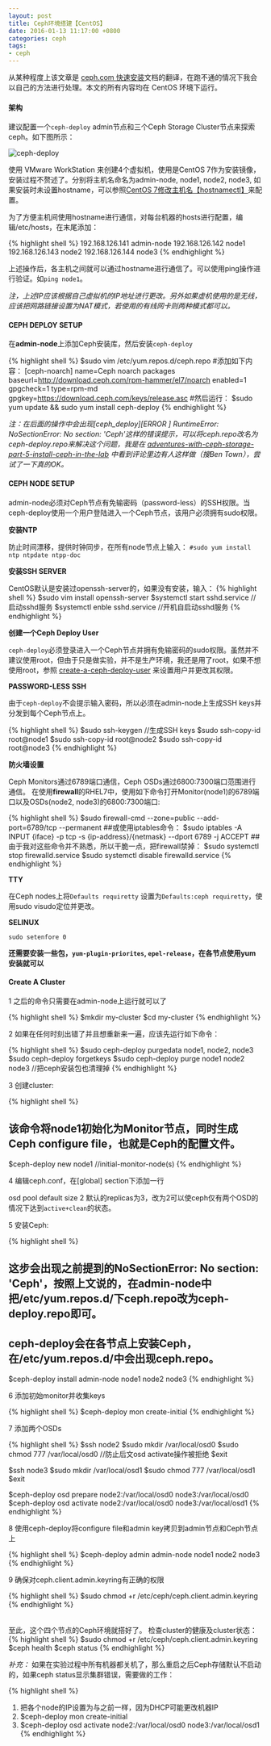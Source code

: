 ```yaml
---
layout: post
title: Ceph环境搭建【CentOS】
date: 2016-01-13 11:17:00 +0800
categories: ceph
tags:
- ceph
---
```


从某种程度上该文章是 [ceph.com 快速安装](http://docs.ceph.com/docs/master/start/)文档的翻译，在跑不通的情况下我会以自己的方法进行处理。本文的所有内容均在 CentOS 环境下运行。

<h4>架构</h4>

建议配置一个`ceph-deploy` admin节点和三个Ceph Storage Cluster节点来探索ceph。如下图所示：

![ceph-deploy](http://img.blog.csdn.net/20160113090921137)

使用 VMware WorkStation 来创建4个虚拟机，使用是CentOS 7作为安装镜像，安装过程不赘述了。分别将主机名命名为admin-node, node1, node2, node3, 如果安装时未设置hostname，可以参照[CentOS 7修改主机名【hostnamectl】](http://blog.csdn.net/zhjwpku/article/details/50506760)来配置。

为了方便主机间使用hostname进行通信，对每台机器的hosts进行配置，编辑/etc/hosts，在末尾添加：

{% highlight shell %}
192.168.126.141 admin-node
192.168.126.142 node1
192.168.126.143 node2
192.168.126.144 node3
{% endhighlight %}

上述操作后，各主机之间就可以通过hostname进行通信了。可以使用ping操作进行验证。如`ping node1`。

*注，上述IP应该根据自己虚拟机的IP地址进行更改。另外如果虚机使用的是无线，应该把网路链接设置为NAT模式，若使用的有线网卡则两种模式都可以。*

<h4>CEPH DEPLOY SETUP</h4>

在**admin-node**上添加Ceph安装库，然后安装`ceph-deploy`

{% highlight shell %}
$sudo vim /etc/yum.repos.d/ceph.repo
#添加如下内容：
[ceph-noarch]
name=Ceph noarch packages
baseurl=http://download.ceph.com/rpm-hammer/el7/noarch
enabled=1
gpgcheck=1
type=rpm-md
gpgkey=https://download.ceph.com/keys/release.asc
#然后运行：
$sudo yum update && sudo yum install ceph-deploy
{% endhighlight %}

*注：在后面的操作中会出现[ceph_deploy][ERROR ] RuntimeError: NoSectionError: No section: 'Ceph'这样的错误提示，可以将ceph.repo改名为ceph-deploy.repo来解决这个问题，我是在 [adventures-with-ceph-storage-part-5-install-ceph-in-the-lab](http://www.virtualtothecore.com/en/adventures-with-ceph-storage-part-5-install-ceph-in-the-lab/) 中看到评论里边有人这样做（搜Ben Town），尝试了一下真的OK。*

<h4>CEPH NODE SETUP</h4>

admin-node必须对Ceph节点有免输密码（password-less）的SSH权限。当ceph-deploy使用一个用户登陆进入一个Ceph节点，该用户必须拥有sudo权限。

**安装NTP**

防止时间漂移，提供时钟同步，在所有node节点上输入：
`#sudo yum install ntp ntpdate ntpp-doc`

**安装SSH SERVER**

CentOS默认是安装过openssh-server的，如果没有安装，输入：
{% highlight shell %}
$sudo vim install openssh-server
$systemctl start sshd.service //启动sshd服务
$systemctl enble sshd.service //开机自启动sshd服务
{% endhighlight %}

**创建一个Ceph Deploy User**

`ceph-deploy`必须登录进入一个Ceph节点并拥有免输密码的sudo权限。虽然并不建议使用root，但由于只是做实验，并不是生产环境，我还是用了root，如果不想使用root，参照 [create-a-ceph-deploy-user](http://docs.ceph.com/docs/master/start/quick-start-preflight/#create-a-ceph-deploy-user) 来设置用户并更改其权限。

**PASSWORD-LESS SSH**

由于`ceph-deploy`不会提示输入密码，所以必须在admin-node上生成SSH keys并分发到每个Ceph节点上。

{% highlight shell %}
$sudo ssh-keygen //生成SSH keys
$sudo ssh-copy-id root@node1
$sudo ssh-copy-id root@node2
$sudo ssh-copy-id root@node3
{% endhighlight %}

**防火墙设置**

Ceph Monitors通过6789端口通信，Ceph OSDs通过6800:7300端口范围进行通信。
在使用**firewall**的RHEL7中，使用如下命令打开Monitor(node1)的6789端口以及OSDs(node2, node3)的6800:7300端口:

{% highlight shell %}
$sudo firewall-cmd --zone=public --add-port=6789/tcp --permanent
##或使用iptables命令：
$sudo iptables -A INPUT {iface} -p tcp -s {ip-address}/{netmask} --dport 6789 -j ACCEPT
##由于我对这些命令并不熟悉，所以干脆一点，把firewall禁掉：
$sudo systemctl stop firewalld.service
$sudo systemctl disable firewalld.service
{% endhighlight %}

**TTY**

在Ceph nodes上将`Defaults requiretty` 设置为`Defaults:ceph requiretty`，使用sudo visudo定位并更改。

**SELINUX**

`sudo setenfore 0`

**还需要安装一些包，`yum-plugin-priorites`, `epel-release`，在各节点使用yum安装就可以**

<h4>Create A Cluster</h4>

1 之后的命令只需要在admin-node上运行就可以了

{% highlight shell %}
$mkdir my-cluster
$cd my-cluster
{% endhighlight %}

2 如果在任何时刻出错了并且想重新来一遍，应该先运行如下命令：

{% highlight shell %}
$sudo ceph-deploy purgedata node1, node2, node3
$sudo ceph-deploy forgetkeys
$sudo ceph-deploy purge node1 node2 node3 //把ceph安装包也清理掉
{% endhighlight %}

3 创建cluster:

{% highlight shell %}
## 该命令将node1初始化为Monitor节点，同时生成Ceph configure file，也就是Ceph的配置文件。
$ceph-deploy new node1 //initial-monitor-node(s)
{% endhighlight %}

4 编辑ceph.conf，在[global] section下添加一行

osd pool default size 2
默认的replicas为3，改为2可以使ceph仅有两个OSD的情况下达到`active+clean`的状态。

5 安装Ceph:

{% highlight shell %}
## 这步会出现之前提到的NoSectionError: No section: 'Ceph'，按照上文说的，在admin-node中把/etc/yum.repos.d/下ceph.repo改为ceph-deploy.repo即可。
## ceph-deploy会在各节点上安装Ceph，在/etc/yum.repos.d/中会出现ceph.repo。
$ceph-deploy install admin-node node1 node2 node3
{% endhighlight %}

6 添加初始monitor并收集keys

{% highlight shell %}
$ceph-deploy mon create-initial
{% endhighlight %}

7 添加两个OSDs

{% highlight shell %}
$ssh node2
$sudo mkdir /var/local/osd0
$sudo chmod 777 /var/local/osd0  //防止后文osd activate操作被拒绝
$exit

$ssh node3
$sudo mkdir /var/local/osd1
$sudo chmod 777 /var/local/osd1
$exit

$ceph-deploy osd prepare node2:/var/local/osd0 node3:/var/local/osd0
$ceph-deploy osd activate node2:/var/local/osd0 node3:/var/local/osd1
{% endhighlight %}

8 使用ceph-deploy将configure file和admin key拷贝到admin节点和Ceph节点上

{% highlight shell %}
$ceph-deploy admin admin-node node1 node2 node3
{% endhighlight %}

9 确保对ceph.client.admin.keyring有正确的权限

{% highlight shell %}
$sudo chmod +r /etc/ceph/ceph.client.admin.keyring
{% endhighlight %}

<h6></h6>
至此，这个四个节点的Ceph环境就搭好了。
检查cluster的健康及cluster状态：
{% highlight shell %}
$sudo chmod +r /etc/ceph/ceph.client.admin.keyring
$ceph health
$ceph status
{% endhighlight %}

*补充：*
如果在实验过程中所有机器都关机了，那么重启之后Ceph存储默认不启动的，如果ceph status显示集群错误，需要做的工作：

{% highlight shell %}
1. 把各个node的IP设置为与之前一样，因为DHCP可能更改机器IP
2. $ceph-deploy mon create-initial
3. $ceph-deploy osd activate node2:/var/local/osd0  node3:/var/local/osd1
{% endhighlight %}
